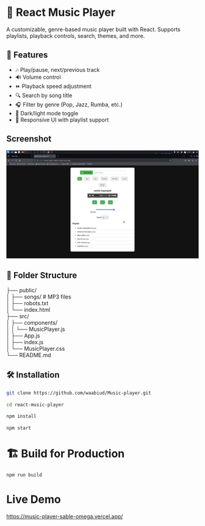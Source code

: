 # 🎵 React Music Player

A customizable, genre-based music player built with React. Supports playlists, playback controls, search, themes, and more.

## 🚀 Features

- 🎶 Play/pause, next/previous track  
- 🔊 Volume control  
- ⏩ Playback speed adjustment  
- 🔍 Search by song title  
- 🎧 Filter by genre (Pop, Jazz, Rumba, etc.)  
- 🌙 Dark/light mode toggle  
- 📝 Responsive UI with playlist support

 ## Screenshot
![Music Player Screenshot](public/musicplayer.png)

## 📁 Folder Structure

├── public/ <br>
│ ├── songs/ # MP3 files <br>
│ ├── robots.txt <br>
│ └── index.html <br>
├── src/ <br>
│ ├── components/ <br>
│ │ └── MusicPlayer.js <br>
│ ├── App.js <br>
│ ├── index.js <br>
│ └── MusicPlayer.css <br>
└── README.md

## 🛠️ Installation

```bash
git clone https://github.com/waabiud/Music-player.git
```

```bash
cd react-music-player
```
```bash
npm install 
```

```bash
npm start
```
# 🏗️ Build for Production

```bash
npm run build
```

# Live Demo
https://music-player-sable-omega.vercel.app/

